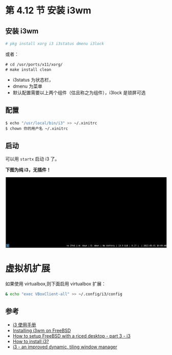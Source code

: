 # 第 4.12 节 安装 i3wm

## 安装 i3wm


```sh
# pkg install xorg i3 i3status dmenu i3lock
```

或者：

```
# cd /usr/ports/x11/xorg/
# make install clean
```

- i3status 为状态栏，
- dmenu 为菜单
- 默认配置需要以上两个组件（估且称之为组件），i3lock 是锁屏可选


## 配置

```sh
$ echo "/usr/local/bin/i3" >> ~/.xinitrc
$ chown 你的用户名 ~/.xinitrc
```

## 启动

可以用 `startx` 启动 i3 了。

**下图为纯 i3，无插件！**

![i3 on freebsd](../.gitbook/assets/i3wm_preview.png)


# 虚拟机扩展
如果使用 virtualbox,则下面启用 virtualbox 扩展：

```sh
& echo "exec VBoxClient-all" >> ~/.config/i3/config
```

## 参考

- [i3 使用手册](https://www.freebsd.org/cgi/man.cgi?query=i3&apropos=0&sektion=1&manpath=freebsd-ports&format=html)
- [Installing i3wm on FreeBSD](http://bottlenix.wikidot.com/installing-i3wm)
- [How to setup FreeBSD with a riced desktop - part 3 - i3](https://unixsheikh.com/tutorials/how-to-setup-freebsd-with-a-riced-desktop-part-3-i3.html#xterm)
- [How to install i3?](https://forums.freebsd.org/threads/how-to-install-i3.62305/)
- [i3 - an improved	dynamic, tiling	window manager](https://www.freebsd.org/cgi/man.cgi?query=i3&apropos=0&sektion=1&manpath=freebsd-ports&format=html)

